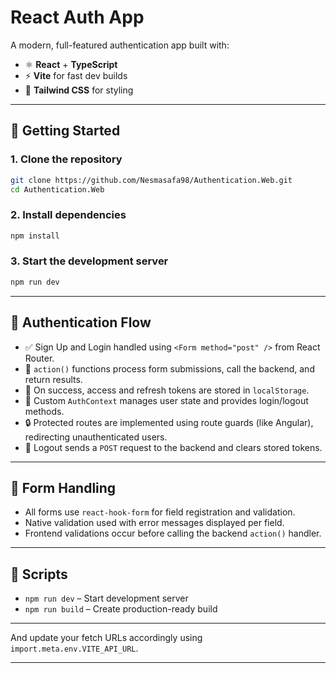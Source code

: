 # React Auth App

A modern, full-featured authentication app built with:

-   ⚛️ **React** + **TypeScript**
-   ⚡ **Vite** for fast dev builds
-   🎨 **Tailwind CSS** for styling

---

## 🚀 Getting Started

### 1. Clone the repository

```bash
git clone https://github.com/Nesmasafa98/Authentication.Web.git
cd Authentication.Web
```

### 2. Install dependencies

```bash
npm install
```

### 3. Start the development server

```bash
npm run dev
```

---

## 🔐 Authentication Flow

-   ✅ Sign Up and Login handled using `<Form method="post" />` from React Router.
-   🧠 `action()` functions process form submissions, call the backend, and return results.
-   🧾 On success, access and refresh tokens are stored in `localStorage`.
-   🔁 Custom `AuthContext` manages user state and provides login/logout methods.
-   🔒 Protected routes are implemented using route guards (like Angular), redirecting unauthenticated users.
-   🚪 Logout sends a `POST` request to the backend and clears stored tokens.

---

## 🧪 Form Handling

-   All forms use `react-hook-form` for field registration and validation.
-   Native validation used with error messages displayed per field.
-   Frontend validations occur before calling the backend `action()` handler.

---

## 🔧 Scripts

-   `npm run dev` – Start development server
-   `npm run build` – Create production-ready build

---

And update your fetch URLs accordingly using `import.meta.env.VITE_API_URL`.

---

